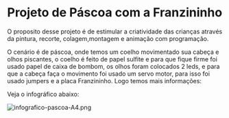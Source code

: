 # Projeto de Páscoa com a Franzininho

O proposito desse projeto é de estimular a criatividade das crianças através da pintura, recorte, colagem,montagem e
animação com programação.


O  cenário é de páscoa, onde temos um coelho movimentado sua cabeça e olhos piscantes, o coelho é feito de papel sulfite e para que fique firme foi usado papel de caixa de bombom, os olhos foram colocados 2 leds, e para que a cabeça faça o movimento foi usado um servo motor, para isso foi usado jumpers e a placa Franzininho. Logo temos mais informações:


Veja o infográfico abaixo:

![infografico-pascoa-A4.png](./infografico-pascoa-A4.png)
